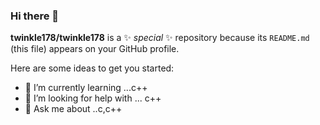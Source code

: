 ### Hi there 👋


**twinkle178/twinkle178** is a ✨ _special_ ✨ repository because its `README.md` (this file) appears on your GitHub profile.

Here are some ideas to get you started:


- 🌱 I’m currently learning ...c++
- 🤔 I’m looking for help with ... c++
- 💬 Ask me about ..c,c++
